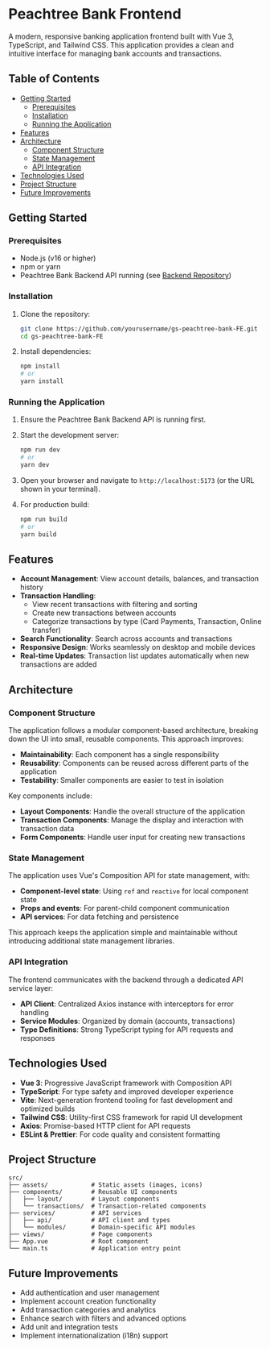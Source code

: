 # Peachtree Bank Frontend

A modern, responsive banking application frontend built with Vue 3, TypeScript, and Tailwind CSS. This application provides a clean and intuitive interface for managing bank accounts and transactions.

## Table of Contents

- [Getting Started](#getting-started)
  - [Prerequisites](#prerequisites)
  - [Installation](#installation)
  - [Running the Application](#running-the-application)
- [Features](#features)
- [Architecture](#architecture)
  - [Component Structure](#component-structure)
  - [State Management](#state-management)
  - [API Integration](#api-integration)
- [Technologies Used](#technologies-used)
- [Project Structure](#project-structure)
- [Future Improvements](#future-improvements)

## Getting Started

### Prerequisites

- Node.js (v16 or higher)
- npm or yarn
- Peachtree Bank Backend API running (see [Backend Repository](https://github.com/yourusername/gs-peachtree-bank))

### Installation

1. Clone the repository:

   ```bash
   git clone https://github.com/yourusername/gs-peachtree-bank-FE.git
   cd gs-peachtree-bank-FE
   ```

2. Install dependencies:
   ```bash
   npm install
   # or
   yarn install
   ```

### Running the Application

1. Ensure the Peachtree Bank Backend API is running first.

2. Start the development server:

   ```bash
   npm run dev
   # or
   yarn dev
   ```

3. Open your browser and navigate to `http://localhost:5173` (or the URL shown in your terminal).

4. For production build:
   ```bash
   npm run build
   # or
   yarn build
   ```

## Features

- **Account Management**: View account details, balances, and transaction history
- **Transaction Handling**:
  - View recent transactions with filtering and sorting
  - Create new transactions between accounts
  - Categorize transactions by type (Card Payments, Transaction, Online transfer)
- **Search Functionality**: Search across accounts and transactions
- **Responsive Design**: Works seamlessly on desktop and mobile devices
- **Real-time Updates**: Transaction list updates automatically when new transactions are added

## Architecture

### Component Structure

The application follows a modular component-based architecture, breaking down the UI into small, reusable components. This approach improves:

- **Maintainability**: Each component has a single responsibility
- **Reusability**: Components can be reused across different parts of the application
- **Testability**: Smaller components are easier to test in isolation

Key components include:

- **Layout Components**: Handle the overall structure of the application
- **Transaction Components**: Manage the display and interaction with transaction data
- **Form Components**: Handle user input for creating new transactions

### State Management

The application uses Vue's Composition API for state management, with:

- **Component-level state**: Using `ref` and `reactive` for local component state
- **Props and events**: For parent-child component communication
- **API services**: For data fetching and persistence

This approach keeps the application simple and maintainable without introducing additional state management libraries.

### API Integration

The frontend communicates with the backend through a dedicated API service layer:

- **API Client**: Centralized Axios instance with interceptors for error handling
- **Service Modules**: Organized by domain (accounts, transactions)
- **Type Definitions**: Strong TypeScript typing for API requests and responses

## Technologies Used

- **Vue 3**: Progressive JavaScript framework with Composition API
- **TypeScript**: For type safety and improved developer experience
- **Vite**: Next-generation frontend tooling for fast development and optimized builds
- **Tailwind CSS**: Utility-first CSS framework for rapid UI development
- **Axios**: Promise-based HTTP client for API requests
- **ESLint & Prettier**: For code quality and consistent formatting

## Project Structure

```
src/
├── assets/            # Static assets (images, icons)
├── components/        # Reusable UI components
│   ├── layout/        # Layout components
│   └── transactions/  # Transaction-related components
├── services/          # API services
│   ├── api/           # API client and types
│   └── modules/       # Domain-specific API modules
├── views/             # Page components
├── App.vue            # Root component
└── main.ts            # Application entry point
```

## Future Improvements

- Add authentication and user management
- Implement account creation functionality
- Add transaction categories and analytics
- Enhance search with filters and advanced options
- Add unit and integration tests
- Implement internationalization (i18n) support
